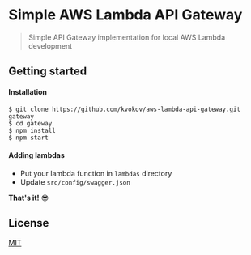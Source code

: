 # Simple AWS Lambda API Gateway

> Simple API Gateway implementation for local AWS Lambda development

## Getting started

#### Installation
```shell
$ git clone https://github.com/kvokov/aws-lambda-api-gateway.git gateway
$ cd gateway
$ npm install
$ npm start
```

#### Adding lambdas

- Put your lambda function in `lambdas` directory
- Update `src/config/swagger.json`

**That's it!** :sunglasses:

## License

[MIT](LICENSE)